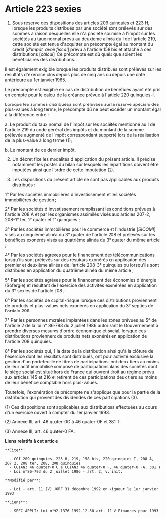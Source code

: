 # Article 223 sexies

1. Sous réserve des dispositions des articles 209 quinquies et 223 H, lorsque les produits distribués par une société sont
prélevés sur des sommes à raison desquelles elle n'a pas été soumise à l'impôt sur les sociétés au taux normal prévu au
deuxième alinéa du I de l'article 219, cette société est tenue d'acquitter un précompte égal au montant du crédit [*d'impôt,
avoir fiscal*] prévu à l'article 158 bis et attaché à ces distributions [*calcul*]. Ce précompte est dû quels que soient les
bénéficiaires des distributions.

Il est également exigible lorsque les produits distribués sont prélevés sur les résultats d'exercice clos depuis plus de cinq
ans ou depuis une date antérieure au 1er janvier 1965.

Le précompte est exigible en cas de distribution de bénéfices ayant été pris en compte pour le calcul de la créance prévue à
l'article 220 quinquies-I.

Lorsque les sommes distribuées sont prélevées sur la réserve spéciale des plus-values à long terme, le précompte dû ne peut
excéder un montant égal à la différence entre :

a. Le produit du taux normal de l'impôt sur les sociétés mentionné au I de l'article 219 du code général des impôts et du
montant de la somme prélevée augmenté de l'impôt correspondant supporté lors de la réalisation de la plus-value à long terme
(1);

b. Le montant de ce dernier impôt.

2. Un décret fixe les modalités d'application du présent article. Il précise notamment les postes du bilan sur lesquels les
répartitions doivent être imputées ainsi que l'ordre de cette imputation (2).

3. Les dispositions du présent article ne sont pas applicables aux produits distribués :

1° Par les sociétés immobilières d'investissement et les sociétés immobilières de gestion ;

2° Par les sociétés d'investissement remplissant les conditions prévues à l'article 208 A et par les organismes assimilés
visés aux articles 207-2, 208-1° ter, 1° quater et 1° quinquies ;

3° Par les sociétés immobilières pour le commerce et l'industrie [*SICOMI*] visés au cinquième alinéa du 3° quater de
l'article 208 et prélevés sur les bénéfices exonérés visés au quatrième alinéa du 3° quater du même article ;

4° Par les sociétés agréées pour le financement des télécommunications lorsqu'ils sont prélevés sur des résultats exonérés en
application des premier et deuxième alinéas de l'article 208-3° quinquies ou lorsqu'ils sont distribués en application du
quatrième alinéa du même article ;

5° Par les sociétés agréées pour le financement des économies d'énergie (Sofergie) et résultant de l'exercice des activités
exonérées en application du 3° sexies de l'article 208 ;

6° Par les sociétés de capital-risque lorsque ces distributions proviennent de produits et plus-values nets exonérés en
application du 3° septies de l'article 208.

7° Par les personnes morales implantées dans les zones prévues au 5° de l'article 2 de la loi n° 86-793 du 2 juillet 1986
autorisant le Gouvernement à prendre diverses mesures d'ordre économique et social, lorsque ces distributions proviennent de
produits nets exonérés en application de l'article 208 quinquies.

8° Par les sociétés qui, à la date de la distribution ainsi qu'à la clôture de l'exercice dont les résultats sont distribués,
ont pour activité exclusive la gestion d'un portefeuille de titres de participations, ont deux tiers au moins de leur actif
immobilisé composé de participations dans des sociétés dont le siège social est situé hors de France qui ouvrent droit au
régime prévu aux articles 145 et 216 et retirent de ces participations deux tiers au moins de leur bénéfice comptable hors
plus-values.

Toutefois, l'exonération de précompte ne s'applique que pour la partie de la distribution qui provient des dividendes de ces
participations (3).

(1) Ces dispositions sont applicables aux distributions effectuées au cours d'un exercice ouvert à compter du 1er janvier
1993.

(2) Annexe III, art. 46 quater-0C à 46 quater-0F et 381 T.

(3) Annexe III, art. 46 quater-0 FA.

**Liens relatifs à cet article**

	**Cite**:

	  - CGI 209 quinquies, 223 H, 219, 158 bis, 220 quinquies I, 208 A, 207 2, 208 ter, 208, 208 quinquies
	  - CGIAN3 46 quater-0 C à CGIAN3 46 quater-0 F, 46 quater-0 FA, 381 T
	  - Loi n°86-793 du 2 juillet 1986 - art. 2, v. init.

	**Modifié par**:

	  - Loi - art. 11 (V) JORF 31 décembre 1992 en vigueur le 1er janvier 1993

	**Liens**:

	  - SPEC_APPLI: Loi n°92-1376 1992-12-30 art. 11 V Finances pour 1993
